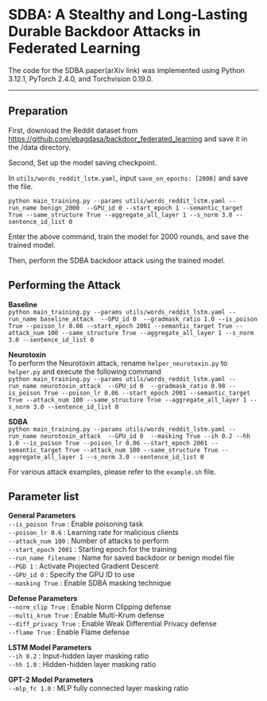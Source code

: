 # SDBA: A Stealthy and Long-Lasting Durable Backdoor Attacks in Federated Learning
The code for the SDBA paper(arXiv link) was implemented using Python 3.12.1, PyTorch 2.4.0, and Torchvision 0.19.0.

---

## Preparation
First, download the Reddit dataset from https://github.com/ebagdasa/backdoor_federated_learning and save it in the /data directory.

Second, Set up the model saving checkpoint.

In `utils/words_reddit_lstm.yaml`, input `save_on_epochs: [2000]` and save the file.

`python main_training.py --params utils/words_reddit_lstm.yaml --run_name benign_2000  --GPU_id 0 --start_epoch 1 --semantic_target True --same_structure True --aggregate_all_layer 1 --s_norm 3.0 --sentence_id_list 0`

Enter the above command, train the model for 2000 rounds, and save the trained model.

Then, perform the SDBA backdoor attack using the trained model.


## Performing the Attack
**Baseline**\
`python main_training.py --params utils/words_reddit_lstm.yaml --run_name baseline_attack  --GPU_id 0  --gradmask_ratio 1.0 --is_poison True --poison_lr 0.06 --start_epoch 2001 --semantic_target True --attack_num 100 --same_structure True --aggregate_all_layer 1 --s_norm 3.0 --sentence_id_list 0`

**Neurotoxin**\
To perform the Neurotoxin attack, rename `helper_neurotoxin.py` to `helper.py` and execute the following command\
`python main_training.py --params utils/words_reddit_lstm.yaml --run_name neurotoxin_attack  --GPU_id 0  --gradmask_ratio 0.98 --is_poison True --poison_lr 0.06 --start_epoch 2001 --semantic_target True --attack_num 100 --same_structure True --aggregate_all_layer 1 --s_norm 3.0 --sentence_id_list 0`

**SDBA**\
`python main_training.py --params utils/words_reddit_lstm.yaml --run_name neurotoxin_attack  --GPU_id 0  --masking True --ih 0.2 --hh 1.0 --is_poison True --poison_lr 0.06 --start_epoch 2001 --semantic_target True --attack_num 100 --same_structure True --aggregate_all_layer 1 --s_norm 3.0 --sentence_id_list 0`

For various attack examples, please refer to the `example.sh` file.

## Parameter list
**General Parameters**\
`--is_poison True` : Enable poisoning task\
`--poison_lr 0.6` : Learning rate for malicious clients\
`--attack_num 100` : Number of attacks to perform\
`--start_epoch 2001` : Starting epoch for the training\
`--run_name filename` : Name for saved backdoor or benign model file\
`--PGD 1` : Activate Projected Gradient Descent\
`--GPU_id 0` : Specify the GPU ID to use\
`--masking True` : Enable SDBA masking technique

**Defense Parameters**\
`--norm_clip True` : Enable Norm Clipping defense\
`--multi_krum True` : Enable Multi-Krum defense\
`--diff_privacy True` : Enable Weak Differential Privacy defense\
`--flame True` : Enable Flame defense

**LSTM Model Parameters**\
`--ih 0.2` : Input-hidden layer masking ratio\
`--hh 1.0` : Hidden-hidden layer masking ratio

**GPT-2 Model Parameters**\
`--mlp_fc 1.0` : MLP fully connected layer masking ratio



